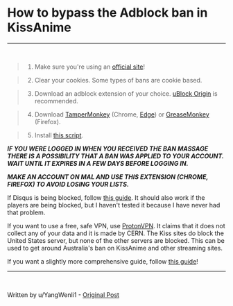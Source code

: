 # **How to bypass the Adblock ban in KissAnime**

---

&nbsp;

  > 1. Make sure you're using an [official site](https://www.reddit.com/r/KissAnime/wiki/kisscommunitylinks)!

  > 2. Clear your cookies. Some types of bans are cookie based.

  > 3. Download an adblock extension of your choice. [uBlock Origin](https://github.com/gorhill/uBlock#installation) is recommended.

  > 4. Download [TamperMonkey](https://chrome.google.com/webstore/detail/tampermonkey/dhdgffkkebhmkfjojejmpbldmpobfkfo?hl=en) (Chrome, [Edge](https://www.microsoft.com/en-us/p/tampermonkey/9nblggh5162s?cid=msft_web_collection&activetab=pivot:overviewtab)) or [GreaseMonkey](https://addons.mozilla.org/en-US/firefox/addon/greasemonkey/) (Firefox).

  > 5. Install [this script](https://greasyfork.org/en/scripts/4900-kissanime-anti-adblock-blocker).

***IF YOU WERE LOGGED IN WHEN YOU RECEIVED THE BAN MASSAGE THERE IS A POSSIBILITY THAT A BAN WAS APPLIED TO YOUR ACCOUNT. WAIT UNTIL IT EXPIRES IN A FEW DAYS BEFORE LOGGING IN.***

***MAKE AN ACCOUNT ON MAL AND USE THIS EXTENSION (CHROME, FIREFOX) TO AVOID LOSING YOUR LISTS.***

If Disqus is being blocked, follow [this guide](https://www.reddit.com/r/KissAnime/comments/cdxkcp/cannot_login_into_disqus_to_comment_on_ka/etxwj10/). It should also work if the players are being blocked, but I haven't tested it because I have never had that problem.

If you want to use a free, safe VPN, use [ProtonVPN](https://protonvpn.com/). It claims that it does not collect any of your data and it is made by CERN. The Kiss sites do block the United States server, but none of the other servers are blocked. This can be used to get around Australia's ban on KissAnime and other streaming sites.

If you want a slightly more comprehensive guide, follow [this guide](https://www.reddit.com/r/KissAnime/comments/awmkrz/updatedguide_how_to_bypass_the_adblock_ban/)!

---

&nbsp;

Written by u/YangWenli1 - [Original Post](https://www.reddit.com/r/KissAnime/comments/d884j2/simplifiedguide_how_to_bypass_the_adblock_ban/)

&nbsp;
